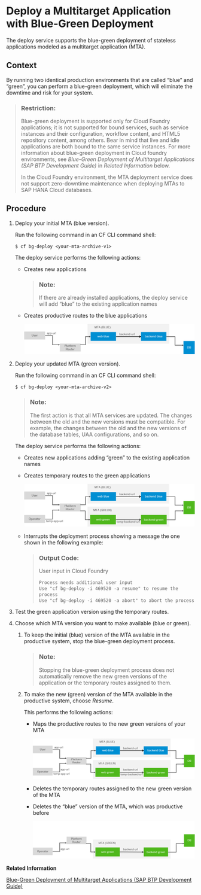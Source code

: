 <!-- loio0cb13f10a70a464e840aa53723a59e71 -->

# Deploy a Multitarget Application with Blue-Green Deployment

The deploy service supports the blue-green deployment of stateless applications modeled as a multitarget application \(MTA\).



<a name="loio0cb13f10a70a464e840aa53723a59e71__context_nvv_tfx_rcb"/>

## Context

By running two identical production environments that are called “blue” and “green”, you can perform a blue-green deployment, which will eliminate the downtime and risk for your system.

> ### Restriction:  
> Blue-green deployment is supported only for Cloud Foundry applications; it is not supported for bound services, such as service instances and their configuration, workflow content, and HTML5 repository content, among others. Bear in mind that live and idle applications are both bound to the same service instances. For more information about blue-green deployment in Cloud foundry environments, see *Blue-Green Deployment of Multitarget Applications \(SAP BTP Development Guide\)* in *Related Information* below.
> 
> In the Cloud Foundry environment, the MTA deployment service does not support zero-downtime maintenance when deploying MTAs to SAP HANA Cloud databases.



<a name="loio0cb13f10a70a464e840aa53723a59e71__steps_ryh_k2m_qcb"/>

## Procedure

1.  Deploy your initial MTA \(blue version\).

    Run the following command in an CF CLI command shell:

    ```
    $ cf bg-deploy <your-mta-archive-v1>
    ```

    The deploy service performs the following actions:

    -   Creates new applications

        > ### Note:  
        > If there are already installed applications, the deploy service will add “blue” to the existing application names

    -   Creates productive routes to the blue applications

        ![](images/Blue_Application_Version_of_an_MTA_e9bebd4.png)


2.  Deploy your updated MTA \(green version\).

    Run the following command in an CF CLI command shell:

    ```
    $ cf bg-deploy <your-mta-archive-v2>
    ```

    > ### Note:  
    > The first action is that all MTA services are updated. The changes between the old and the new versions must be compatible. For example, the changes between the old and the new versions of the database tables, UAA configurations, and so on.

    The deploy service performs the following actions:

    -   Creates new applications adding “green” to the existing application names

    -   Creates temporary routes to the green applications

        ![](images/Blue-Green_with_a_Temporatry_Route_175a527.png)

    -   Interrupts the deployment process showing a message the one shown in the following example:

        > ### Output Code:  
        > User input in Cloud Foundry
        > 
        > ```
        > Process needs additional user input
        > Use "cf bg-deploy -i 469520 -a resume" to resume the process
        > Use "cf bg-deploy -i 469520 -a abort" to abort the process
        > ```


3.  Test the green application version using the temporary routes.

4.  Choose which MTA version you want to make available \(blue or green\).

    1.  To keep the initial \(blue\) version of the MTA available in the productive system, stop the blue-green deployment process.

        > ### Note:  
        > Stopping the blue-green deployment process does not automatically remove the new green versions of the application or the temporary routes assigned to them.

    2.  To make the new \(green\) version of the MTA available in the productive system, choose *Resume*.

        This performs the following actions:

        -   Maps the productive routes to the new green versions of your MTA

            ![](images/Blue-Green_Deployment_of_an_MTA_dad1523.png)

        -   Deletes the temporary routes assigned to the new green version of the MTA

        -   Deletes the “blue” version of the MTA, which was productive before

            ![](images/Green_Application_version_of_an_MTA_b1f8997.png)




**Related Information**  


[Blue-Green Deployment of Multitarget Applications \(SAP BTP Development Guide\)](https://help.sap.com/docs/BTP/65de2977205c403bbc107264b8eccf4b/772ab72204f04946b79ce2d962e64970.html)

